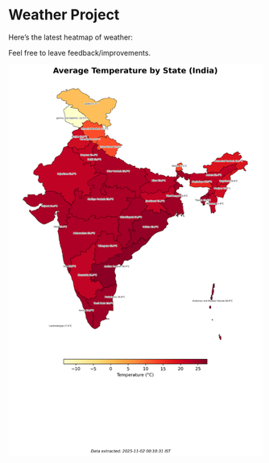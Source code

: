# Weather Project

Here’s the latest heatmap of weather:

Feel free to leave feedback/improvements.

![India Heatmap](docs/assets/india_heatmap.png?v=065421)
